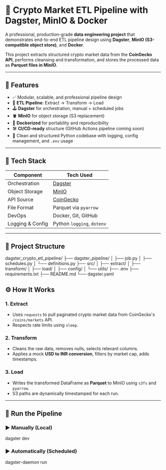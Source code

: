 # 🧠 Crypto Market ETL Pipeline with Dagster, MinIO & Docker

A professional, production-grade **data engineering project** that demonstrates end-to-end ETL pipeline design using **Dagster**, **MinIO (S3-compatible object store)**, and **Docker**.

This project extracts structured crypto market data from the **CoinGecko API**, performs cleansing and transformation, and stores the processed data as **Parquet files in MinIO**.

---

## 🚀 Features

- ✅ Modular, scalable, and professional pipeline design
- 🧱 **ETL Pipeline**: Extract → Transform → Load
- 🕹️ **Dagster** for orchestration, manual + scheduled jobs
- 🪣 **MinIO** for object storage (S3 replacement)
- 🐳 **Dockerized** for portability and reproducibility
- 🛠️ **CI/CD-ready** structure (GitHub Actions pipeline coming soon)
- 📂 Clean and structured Python codebase with logging, config management, and `.env` usage

---

## 🧩 Tech Stack

| Component         | Tech Used                       |
|------------------|----------------------------------|
| Orchestration     | [Dagster](https://dagster.io/)   |
| Object Storage    | [MinIO](https://min.io/)         |
| API Source        | [CoinGecko](https://coingecko.com/) |
| File Format       | Parquet via `pyarrow`            |
| DevOps            | Docker, Git, GitHub              |
| Logging & Config  | Python `logging`, `dotenv`       |

---

## 📁 Project Structure

dagster_crypto_etl_pipeline/
├── dagster_pipeline/ 
│ ├── job.py
│ ├── schedules.py
│ └── definitions.py
├── src/ 
│ ├── extract/ 
│ ├── transform/ 
│ ├── load/ 
│ ├── config/ 
│ └── utils/ 
├── .env
├── requirements.txt
├── README.md
└── dagster.yaml 


## ⚙️ How It Works

### 1. Extract

- Uses `requests` to pull paginated crypto market data from CoinGecko's `/coins/markets` API.
- Respects rate limits using `sleep`.

### 2. Transform

- Cleans the raw data, removes nulls, selects relevant columns.
- Applies a mock **USD to INR conversion**, filters by market cap, adds timestamps.

### 3. Load

- Writes the transformed DataFrame as **Parquet** to MinIO using `s3fs` and `pyarrow`.
- S3 paths are dynamically timestamped for each run.

---

## 🧪 Run the Pipeline

### ▶️ Manually (Local)

dagster dev

### ▶️ Automatically (Scheduled)

dagster-daemon run

